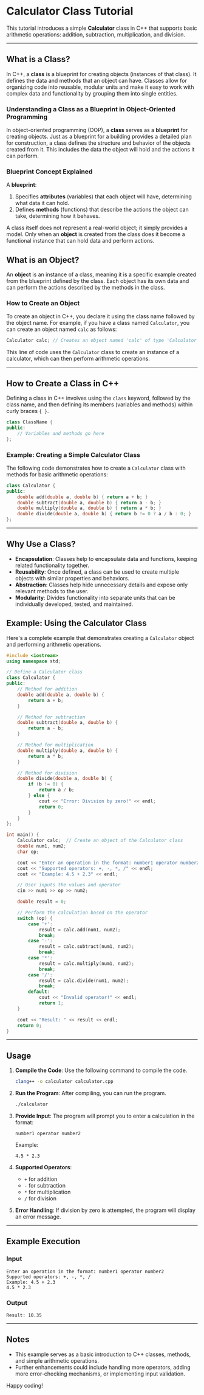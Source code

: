 
# Calculator Class Tutorial

This tutorial introduces a simple **Calculator** class in C++ that supports basic arithmetic operations: addition, subtraction, multiplication, and division.

---

## What is a Class?

In C++, a **class** is a blueprint for creating objects (instances of that class). It defines the data and methods that an object can have. Classes allow for organizing code into reusable, modular units and make it easy to work with complex data and functionality by grouping them into single entities.

### Understanding a Class as a Blueprint in Object-Oriented Programming

In object-oriented programming (OOP), a **class** serves as a **blueprint** for creating objects. Just as a blueprint for a building provides a detailed plan for construction, a class defines the structure and behavior of the objects created from it. This includes the data the object will hold and the actions it can perform.

### Blueprint Concept Explained

A **blueprint**:
1. Specifies **attributes** (variables) that each object will have, determining what data it can hold.
2. Defines **methods** (functions) that describe the actions the object can take, determining how it behaves.

A class itself does not represent a real-world object; it simply provides a model. Only when an **object** is created from the class does it become a functional instance that can hold data and perform actions.

## What is an Object?

An **object** is an instance of a class, meaning it is a specific example created from the blueprint defined by the class. Each object has its own data and can perform the actions described by the methods in the class.

### How to Create an Object

To create an object in C++, you declare it using the class name followed by the object name. For example, if you have a class named `Calculator`, you can create an object named `calc` as follows:

```cpp
Calculator calc; // Creates an object named 'calc' of type 'Calculator'
```

This line of code uses the `Calculator` class to create an instance of a calculator, which can then perform arithmetic operations.

---

## How to Create a Class in C++

Defining a class in C++ involves using the `class` keyword, followed by the class name, and then defining its members (variables and methods) within curly braces `{ }`. 

```cpp
class ClassName {
public:
    // Variables and methods go here
};
```

### Example: Creating a Simple Calculator Class

The following code demonstrates how to create a `Calculator` class with methods for basic arithmetic operations:

```cpp
class Calculator {
public:
    double add(double a, double b) { return a + b; }
    double subtract(double a, double b) { return a - b; }
    double multiply(double a, double b) { return a * b; }
    double divide(double a, double b) { return b != 0 ? a / b : 0; }
};
```

---

## Why Use a Class?

- **Encapsulation**: Classes help to encapsulate data and functions, keeping related functionality together.
- **Reusability**: Once defined, a class can be used to create multiple objects with similar properties and behaviors.
- **Abstraction**: Classes help hide unnecessary details and expose only relevant methods to the user.
- **Modularity**: Divides functionality into separate units that can be individually developed, tested, and maintained.

## Example: Using the Calculator Class

Here's a complete example that demonstrates creating a `Calculator` object and performing arithmetic operations.

```cpp
#include <iostream>
using namespace std;

// Define a Calculator class
class Calculator {
public:
    // Method for addition
    double add(double a, double b) {
        return a + b;
    }

    // Method for subtraction
    double subtract(double a, double b) {
        return a - b;
    }

    // Method for multiplication
    double multiply(double a, double b) {
        return a * b;
    }

    // Method for division
    double divide(double a, double b) {
        if (b != 0) {
            return a / b;
        } else {
            cout << "Error: Division by zero!" << endl;
            return 0;
        }
    }
};

int main() {
    Calculator calc;  // Create an object of the Calculator class
    double num1, num2;
    char op;

    cout << "Enter an operation in the format: number1 operator number2" << endl;
    cout << "Supported operators: +, -, *, /" << endl;
    cout << "Example: 4.5 + 2.3" << endl;

    // User inputs the values and operator
    cin >> num1 >> op >> num2;

    double result = 0;

    // Perform the calculation based on the operator
    switch (op) {
        case '+':
            result = calc.add(num1, num2);
            break;
        case '-':
            result = calc.subtract(num1, num2);
            break;
        case '*':
            result = calc.multiply(num1, num2);
            break;
        case '/':
            result = calc.divide(num1, num2);
            break;
        default:
            cout << "Invalid operator!" << endl;
            return 1;
    }

    cout << "Result: " << result << endl;
    return 0;
}
```

---

## Usage

1. **Compile the Code**: Use the following command to compile the code.
   ```bash
   clang++ -o calculator calculator.cpp
   ```

2. **Run the Program**: After compiling, you can run the program.
   ```bash
   ./calculator
   ```

3. **Provide Input**: The program will prompt you to enter a calculation in the format:
   ```
   number1 operator number2
   ```
   Example:
   ```
   4.5 * 2.3
   ```

4. **Supported Operators**:
   - `+` for addition
   - `-` for subtraction
   - `*` for multiplication
   - `/` for division

5. **Error Handling**: If division by zero is attempted, the program will display an error message.

---

## Example Execution

### Input
```
Enter an operation in the format: number1 operator number2
Supported operators: +, -, *, /
Example: 4.5 + 2.3
4.5 * 2.3
```

### Output
```
Result: 10.35
```

---

## Notes

- This example serves as a basic introduction to C++ classes, methods, and simple arithmetic operations.
- Further enhancements could include handling more operators, adding more error-checking mechanisms, or implementing input validation.

Happy coding!
